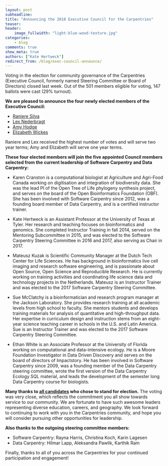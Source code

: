 ```yaml
---
layout: post
subheadline:
title: "Announcing the 2018 Executive Council for the Carpentries"
teaser:
header:
    image_fullwidth: "light-blue-wood-texture.jpg"
categories:
    - blog
comments: true
show_meta: true
authors: ["Kate Hertweck"]
redirect_from: /blog/exec-council-announce/
---
```


Voting in the election for community governance of the Carpentries 
(Executive Council, formerly named Steering Committee or Board of Directors) closed last 
week. Out of the 501 members eligible for voting, 147 ballots were cast (29% turnout). 

**We are pleased to announce the four newly elected members of the Executive Council:**

- [Raniere Silva](https://software-carpentry.org/blog/2017/11/election-silva.html) 
- [Lex Nederbragt](https://software-carpentry.org/blog/2017/11/election-nederbragt.html) 
- [Amy Hodge](https://software-carpentry.org/blog/2017/11/amy-hodge-sc.html)
- [Elizabeth Wickes](https://software-carpentry.org/blog/2017/11/election-wickes.html)

Raniere and Lex received the highest number of votes and will serve two year terms; Amy 
and Elizabeth will serve one year terms. 

**These four elected members will join the five 
appointed Council members selected from the current leadership of Software Carpentry and 
Data Carpentry:**

- Karen Cranston is a computational biologist at Agriculture and Agri-Food Canada 
working on digitisation and integration of biodiversity data. She was the lead PI of the 
Open Tree of Life phylogeny synthesis project, and serves on the board of the Open 
Bioinformatics Foundation (OBF). She has been involved with Software Carpentry since 2012, 
was a founding board member of Data Carpentry, and is a certified instructor trainer. 

- Kate Hertweck is an Assistant Professor at the University of Texas at Tyler. Her 
research and teaching focuses on bioinformatics and genomics. She completed Instructor 
Training in fall 2014, served on the Mentoring Subcommittee in 2015, and was elected to 
the Software Carpentry Steering Committee in 2016 and 2017, also serving as Chair in 2017.

- Mateusz Kuzak is Scientific Community Manager at the Dutch Tech Center for Life 
Sciences. He has background in bioinformatics live cell imaging and research software 
engineering, and is passionate about Open Source, Open Science and Reproducible Research. 
He is currently working on training activities and coordinating life science data and 
technology projects in the Netherlands. Mateusz is an Instructor Trainer and was elected 
to the 2017 Software Carpentry Steering Committee.

- Sue McClatchy is a bioinformatician and research program manager at the Jackson 
Laboratory. She provides research training at all academic levels from high school to 
faculty. She mentors students and develops training materials for analysis of quantitative 
and high-throughput data. Her expertise in curriculum design and instruction stems from an 
eight-year science teaching career in schools in the U.S. and Latin America. Sue is an 
Instructor Trainer and was elected to the 2017 Software Carpentry Steering Committee.

- Ethan White is an Associate Professor at the University of Florida working on 
computational and data-intensive ecology. He is a Moore Foundation Investigator in Data 
Driven Discovery and serves on the board of directors of Impactstory. He has been involved 
in Software Carpentry since 2009, was a founding member of the Data Carpentry steering 
committee, wrote the first version of the Data Carpentry Ecology SQL material, and leads 
the development of the semester long Data Carpentry course for biologists.

**Many thanks to [all candidates](https://software-carpentry.org/blog/2017/11/sc-candidates-2018.html) 
who chose to stand for election.** The voting was very close, which reflects the commitment you all show 
towards service to our community. We are fortunate to have such awesome leaders representing diverse 
education, careers, and geography. We look forward to continuing to work with you in the 
Carpentries community, and hope you will consider pursuing other opportunities for 
leadership.

**Also thanks to the outgoing steering committee members:**

- Software Carpentry: Rayna Harris, Christina Koch, Karin Lagesen
- Data Carpentry: Hilmar Lapp, Aleksandra Pawlik, Karthik Ram

Finally, thanks to all of you across the Carpentries for your continued participation 
and engagement!
